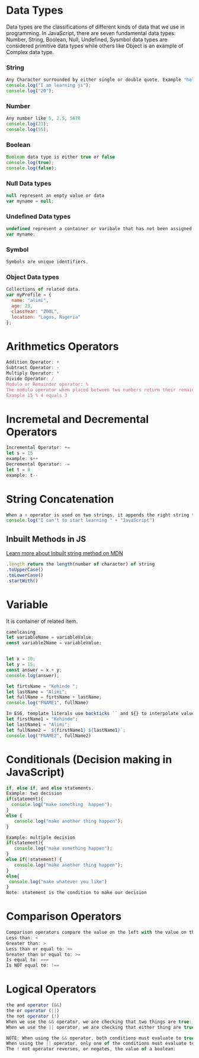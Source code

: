 # Data Types
Data types are the classifications of different kinds of data that we use in programming. In JavaScript, there are seven fundamental data types: Number, String, Boolean, Null, Undefined, Sysmbol data types are considered primitive data types while others like Object is an example of Complex data type.

### String
```javascript
Any Character surrounded by either single or double quote, Example "hello js", '1040'
console.log("I am learning js");
console.log("20");
```

### Number
```javascript
Any number like 5, 2.5, 5678
console.log(23);
console.log(55);
```
### Boolean
```javascript
Boolean data type is either true or false
console.log(true);
console.log(false);
```
### Null Data types
```javascript
null represent an empty value or data
var myname = null;
```
### Undefined Data types
```javascript
undefined represent a container or varibale that has not been assigned a value
var myname;
```
### Symbol
```javascript
Symbols are unique identifiers, 
```
### Object Data types
```javascript
Collections of related data.
var myProfile = {
  name: "alimi",
  age: 23,
  classYear: "200L",
  location: "Lagos, Nigeria"
};
```
# Arithmetics Operators
```javascript
Addition Operator: +
Subtract Operator: -
Multiply Operator: *
Divide Operator: / 
Modulo or Remainder operator: %
The modulo operator when placed between two numbers return their remainder.
Example 15 % 4 equals 3
```
# Incremetal and Decremental Operators
```javascript
Incremental Operator: +=
let s = 15
example: s++ 
Decremental Operator: -=
let t = 8
example: t--
```
# String Concatenation
```javascript
When a + operator is used on two strings, it appends the right string to the left string:
console.log("I can't to start learning " + "JavaScript")
```

## Inbuilt Methods in JS
[Learn more about Inbuilt string method on MDN](https://developer.mozilla.org/en-US/docs/Web/JavaScript/Reference/Global_Objects/String/prototype)
```javascript
.length return the length(number of character) of string 
.toUpperCase()
.toLowerCase()
.startWith()
```

# Variable
It is container of related item.
```javascript
camelcasing
let variableName = variableValue;
const variable2Name = variableValue;


let x = 10;
let y = 15;
const answer = x + y;
console.log(answer);

let firtsName = "Kehinde ";
let lastName = "Alimi";
let fullName = firtsName + lastName;
console.log("FNAME1", fullName)

In ES6, template literals use backticks `` and ${} to interpolate values into a string.
let firstName1 = "Kehinde";
let lastName1 = "Alimi";
let fullName2 = `${firstName1} ${lastName1}`;
console.log("FNAME2", fullName2)
```

# Conditionals (Decision making in JavaScript)
```javascript
if, else if, and else statements.
Example: two decision
if(statement){
  console.log("make something  happen");
} 
else {
   console.log("make another thing happen");
}

Example: multiple decision
if(statement){
   console.log("make something happen");
} 
else if(!statement) {
   console.log("make another thing happen");
}
else{
 console.log("make whatever you like")
}
Note: statement is the condition to make our decision

```
# Comparison Operators
```javascript
Comparison operators compare the value on the left with the value on the right.
Less than: <
Greater than: >
Less than or equal to: <=
Greater than or equal to: >=
Is equal to: ===
Is NOT equal to: !==
```
# Logical Operators
```javascript
the and operator (&&)
the or operator (||)
the not operator (!)
When we use the && operator, we are checking that two things are true:
When we use the || operator, we are checking that either thing are true:

NOTE: When using the && operator, both conditions must evaluate to true for the entire condition to evaluate to true and execute. Otherwise, if either condition is false, the && condition will evaluate to false and the else block will execute.
When using the || operator, only one of the conditions must evaluate to true for the overall statement to evaluate to true.
The ! not operator reverses, or negates, the value of a boolean:


```